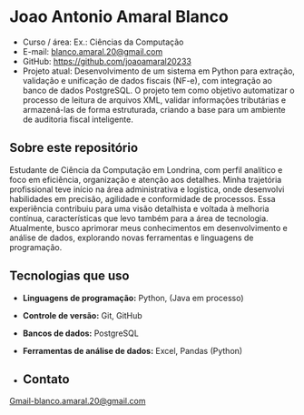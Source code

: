 # Joao Antonio Amaral Blanco

- Curso / área: Ex.: Ciências da Computação
- E-mail: blanco.amaral.20@gmail.com
- GitHub: https://github.com/joaoamaral20233
- Projeto atual: Desenvolvimento de um sistema em Python para extração, validação e unificação de dados fiscais (NF-e), com integração ao banco de dados PostgreSQL.
O projeto tem como objetivo automatizar o processo de leitura de arquivos XML, validar informações tributárias e armazená-las de forma estruturada, criando a base para um ambiente de auditoria fiscal inteligente.

## Sobre este repositório
Estudante de Ciência da Computação em Londrina, com perfil analítico e foco em eficiência, organização e atenção aos detalhes.
Minha trajetória profissional teve início na área administrativa e logística, onde desenvolvi habilidades em precisão, agilidade e conformidade de processos. Essa experiência contribuiu para uma visão detalhista e voltada à melhoria contínua, características que levo também para a área de tecnologia.
Atualmente, busco aprimorar meus conhecimentos em desenvolvimento e análise de dados, explorando novas ferramentas e linguagens de programação.

## Tecnologias que uso
- **Linguagens de programação:** Python, (Java em processo)
- **Controle de versão:** Git, GitHub
- **Bancos de dados:** PostgreSQL
- **Ferramentas de análise de dados:** Excel, Pandas (Python)

- ## Contato
 Gmail-blanco.amaral.20@gmail.com 
